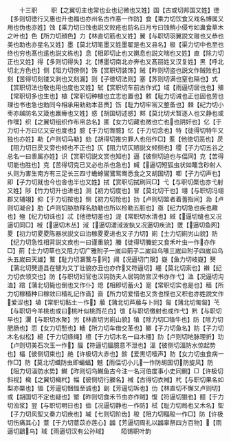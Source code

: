 <!-- { "loadSidebar": true } -->
　　十三职
　　职【之翼切主也常也业也记微也又姓】国【古或切邦国又姓】徳【多则切徳行又惠也升也福也亦州名古作惪一作防】食【乘力切饮食又戏名博属又用也伪也亦姓】蚀【乘力切日蚀也説文败疮也防名日月亏曰蚀稍小侵亏如蛊食草木之叶也】色【所力切顔色】力【林直切筋也又姓】翼【与职切羽翼説文翄也又恭也美也助也亦星名又姓】墨【莫北切笔墨又姓墨翟是也又县名】极【渠力切中也至也终也穷也髙也逺也説文栋也】息【相即切止也又嬎息也説文喘也又姓】直【除力切正也又姓】得【多则切得失】北【博墨切南北亦奔也又髙丽姓又汉复姓】黑【呼北切北方色也】侧【阻力切傍侧】饰【赏职切装饰】贼【昨则切盗也説文作贼败也】刻【苦得切刻镂又剥也又刻漏】则【子徳切法则】塞【苏则切满也窒也隔也】式【赏职切法也敬也用也度也又姓】轼【赏职切车前古作式】域【雨逼切居也也】殖【常职切多也生也】植【常职切种植也立志也置也】敕【耻力切诫也正也固也劳也理也书也急也勅同今相承用勑勑本音赉】饬【耻力切牢宻又整备也】棘【纪力切小枣亦越防名又箴也羸瘠也又姓】惑【胡国切述惑】黙【莫北切犬暂逐人也又静也或作嘿】织【之翼切组织作布帛总名】匿【女力切藏也微也亡也也阴奸也】亿【于力切十万曰亿又安也度也】臆【于力切胷臆】忆【于力切念也】特【徒得切特牛又独也亦姓】勒【卢则切马勒】劾【胡得切推穷罪人也俗作□】慝【他徳切恶也】昃【阻力切日昃又旁也倾也不正也】仄【阻力切仄陋説文倾侧也】稷【子力切五谷之总名一曰黍属亦姓】识【赏职切説文赏也知也】逼【彼侧切迫也与偪同】克【苦得切能也胜也】克【苦得切克已又必也杀也急也】蜮【逼切短狐虫状如鼈含砂射人乆则为害生南方有三足长三四寸蟾蜍鸑鷟鸳鸯悉食之又胡国切】喞【子力切声也】即【子力切就也今也舎也半也又姓】拭【赏职切拭刷同□】弋【与职切橜也亦弋射又姓】陟【竹力切升也进也】测【初力切度也】冒【莫北切干也】翊【与职切冯翊郡又辅翊】抑【于力切按也】恻【初力切怆也】扐【卢则切筮者着蓍指间】泐【卢则切凝合】肋【卢则切胁肋释名肋勒也所以检勒五脏也】亟【纪力切急也疾也趣也】殛【纪力切诛也】忒【他徳切差也】湜【常职切水清也】緎【逼切缝也又况逼切同□】棫【逼切木丛】淢【逼切溭淢波埶又况逼切疾流】罭【逼切鱼网】畟【初力切畟畟陈器状説文曰治稼畟畟进也又子力切】崱【士力切崱屴山貌】防【纪力切急性相背説文疾也一曰谨重貌】螣【徒得切螣蛇又食禾叶虫一作亦作□】萴【士力切草也又阻力切广雅附子一嵗曰萴子二嵗曰乌喙三嵗曰附子四嵗曰乌头五嵗曰天雄】鷘【耻力切鸂鷘与同】阈【况逼切门限】嶷【鱼力切岐嶷】僰【蒲北切僰道县在犍为又丁壮貌亦丑也亦作又符逼切】纆【莫北切索也】襋【纪力切衣领交也】防【与职切妇官也汉钩防夫人居钩防宫汉书亦作弋】洫【况逼切沟洫】踣【蒲北切毙也倒也又作仆】熄【相即切蓄火】寔【常职切实也是也】穑【所力切稼穑种曰稼敛曰穑礼记作啬】啬【所力切爱惜也又贪也悭也又积也亦姓説文作爱涩也】埴【常职切黏土一作】菔【蒲北切芦菔与卜同】匐【蒲北切匍匐】芅【与职切今羊桃也或曰桃叶似桃而花白】隿【与职切缴射也或作弋】黓【与职切早也】瀷【与职切水聚】屴【林直切屴崱山貌】犆【除力切□犆牛也】防【除力切肥肠也】恧【女力切慙也】轖【所力切车借交革也】鲫【子力切鱼名】防【子力切木名似松】繶【于力切绦绳】檍【于力切木名一曰木橿】阞【卢则切地脉理折】玏【卢则切美石次玉一作】腷【符逼切腷臆意不泄也】湢【彼侧切湢防水惊起势也】楅【彼侧切束也】赩【许极切大赤也】餩【爱黒切噎声】防【女力切虫食病一作□】防【莫北切蟙防虫即蝙蝠】魊【雨偪切小儿一作防胡国切防旋风】防【阻力切湢防水势】鱡【昨则切乌鱡鱼古今注一名河伯度事小史同鲗】□【许极切斜视】樴【之翼切樴杙】幅【彼侧切行縢名】裓【古得切衣裓】杙【与职切果名如梨亦橜也】愊【芳逼切悃愊至诚也】副【芳逼切坼也】仂【林直切不懈又卢则切】或【胡国切不定也疑也】蠈【昨则切食禾节虫亦作贼】愎【符逼切狠也】醷【于力切浊浆】翌【与职切明日也】侐【况逼切静也一作防】栻【耻力切局也又木名】堲【子力切风堲又奏力切疾也】墄【七则切阶齿】稄【阻力切稫稄一作□】防【许极切伤痛其心】薏【于力切薏苡亦莲心】疈【芳逼切周礼以疈辜祭四方百物】【雨逼切鶝鸟】琙【雨逼切汉有公孙琙】
　　陌锡职叶韵
